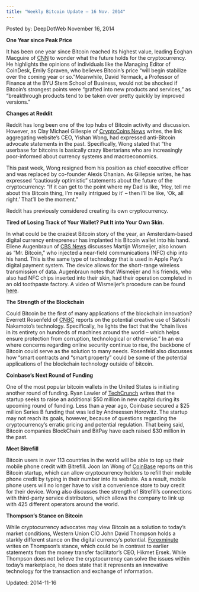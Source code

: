 ```yaml
---
title: "Weekly Bitcoin Update – 16 Nov. 2014"
---
```


Posted by: DeepDotWeb
<span>November 16, 2014</span>

<p><strong>One Year since Peak Price</strong></p>
<p>It has been one year since Bitcoin reached its highest value, leading Eoghan Macguire of <a href="http://www.cnn.com/2014/11/13/tech/bitcoin-peak-price-future/">CNN</a> to wonder what the future holds for the cryptocurrency. He highlights the opinions of individuals like the Managing Editor of CoinDesk, Emily Spraven, who believes Bitcoin&#8217;s price “will begin stabilize over the coming year or so.”Meanwhile, David Yermack, a Professor of Finance at the BYU Stern School of Business, would not be shocked if Bitcoin&#8217;s strongest points were “grafted into new products and services,” as “breakthrough products tend to be taken over pretty quickly by improved versions.”</p>
<p><strong>Changes at Reddit</strong></p>
<p>Reddit has long been one of the top hubs of Bitcoin activity and discussion. However, as Clay Michael Gillespie of <a href="https://www.cryptocoinsnews.com/reddit-ceo-resigns-pro-bitcoin-founder-returns/">CryptoCoins News</a> writes, the link aggregating website&#8217;s CEO, Yishan Wong, had expressed anti-Bitcoin advocate statements in the past. Specifically, Wong stated that “the userbase for bitcoins is basically crazy libertarians who are increasingly poor-informed about currency systems and macroeconomics.</p>
<p>This past week, Wong resigned from his position as chief executive officer and was replaced by co-founder Alexis Ohanian. As Gillepsie writes, he has expressed “cautiously optimistic” statements about the future of the cryptocurrency: “If it can get to the point where my Dad is like, &#8216;Hey, tell me about this Bitcoin thing, I&#8217;m really intrigued by it&#8217; – then I&#8217;ll be like, &#8216;Ok, all right.&#8217; That&#8217;ll be the moment.”</p>
<p>Reddit has previously considered creating its own cryptocurrency.</p>
<p><strong>Tired of Losing Track of Your Wallet? Put It into Your Own Skin.</strong></p>
<p>In what could be the craziest Bitcoin story of the year, an Amsterdam-based digital currency entrepreneur has implanted his Bitcoin wallet into his hand. Eliene Augenbraun of <a href="http://www.cbsnews.com/news/man-becomes-human-bitcoin-wallet-with-chip-implanted/">CBS News</a> discusses Martijn Wismeijer, also known as “Mr. Bitcoin,” who injected a near-field communications (NFC) chip into his hand. This is the same type of technology that is used in Apple Pay&#8217;s digital payment system. The device allows for the short-range wireless transmission of data. Augenbraun notes that Wismeijer and his friends, who also had NFC chips inserted into their skin, had their operation completed in an old toothpaste factory. A video of Wismeijer&#8217;s procedure can be found <a href="https://www.youtube.com/watch?v=B9HcFxTM8hI">here</a>.</p>
<p><strong>The Strength of the Blockchain</strong></p>
<p>Could Bitcoin be the first of many applications of the blockchain innovation? Everrett Rosenfeld of <a href="http://www.cnbc.com/id/102178309#.">CNBC</a> reports on the potential creative use of Satoshi Nakamoto&#8217;s technology. Specifically, he lights the fact that the “chain lives in its entirety on hundreds of machines around the world – which helps ensure protection from corruption, technological or otherwise.” In an era where concerns regarding online security continue to rise, the backbone of Bitcoin could serve as the solution to many needs. Rosenfeld also discusses how “smart contracts and “smart property” could be some of the potential applications of the blockchain technology outside of bitcoin.</p>
<p><strong>Coinbase&#8217;s Next Round of Funding</strong></p>
<p>One of the most popular bitcoin wallets in the United States is initiating another round of funding. Ryan Lawler of <a href="http://techcrunch.com/2014/11/14/coinbase-desparately-seeking-series-c/">TechCrunch</a> writes that the startup seeks to raise an additional $50 million in new capital during its upcoming round of funding. Less than a year ago, Coinbase secured a $25 million Series B funding that was led by Andreessen Horowitz. The startup may not reach its goals, however, because of questions regarding the cryptocurrency&#8217;s erratic pricing and potential regulation. That being said, Bitcoin companies BlockChain and BitPay have each raised $30 million in the past.</p>
<p><strong>Meet Bitrefill</strong></p>
<p>Bitcoin users in over 113 countries in the world will be able to top up their mobile phone credit with Bitrefill. Joon Ian Wong of <a href="http://www.coindesk.com/bitrefill-brings-mobile-credit-buying-bitcoin-113-countries/">CoinBase</a> reports on this Bitcoin startup, which can allow cryptocurrency holders to refill their mobile phone credit by typing in their number into its website. As a result, mobile phone users will no longer have to visit a convenience store to buy credit for their device. Wong also discusses thee strength of Bitrefill&#8217;s connections with third-party service distributors, which allows the company to link up with 425 different operators around the world.</p>
<p><strong>Thompson&#8217;s Stance on Bitcoin</strong></p>
<p>While cryptocurrency advocates may view Bitcoin as a solution to today&#8217;s market conditions, Western Union CIO John David Thompson holds a starkly different stance on the digital currency&#8217;s potential. <a href="http://www.forexminute.com/bitcoin/cio-western-union-john-david-thompson-says-bitcoin-solution-todays-market-49888">Forexminute</a> writes on Thompson&#8217;s stance, which could be in contrast to earlier statements from the money transfer facilitator&#8217;s CEO, Hikmet Ersek. While Thompson does not believe the cryptocurrency can solve the issues within today&#8217;s marketplace, he does state that it represents an innovative technology for the transaction and exchange of information.</p>
</div>


Updated: 2014-11-16
    
